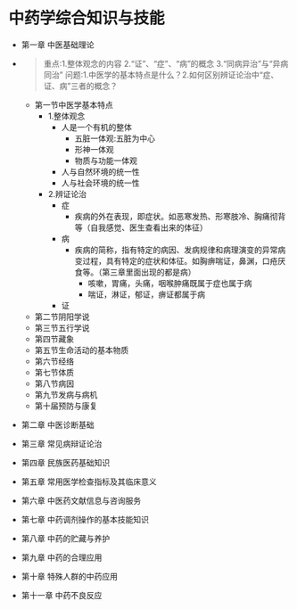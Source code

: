 # 中药学综合知识与技能
- 第一章 中医基础理论
- > 重点:1.整体观念的内容
2.“证”​、“症”、“病”的概念
3.“同病异治”​与“异病同治”
问题:1.中医学的基本特点是什么？​
2.如何区别辨证论治中“症、证、病”​三者的概念？

    - 第一节中医学基本特点
        - 1.整体观念
            - 人是一个有机的整体
                - 五脏一体观:五脏为中心
                - 形神一体观
                - 物质与功能一体观
            - 人与自然环境的统一性
            - 人与社会环境的统一性
        - 2.辨证论治
            - 症
                - 疾病的外在表现，即症状。如恶寒发热、形寒肢冷、胸痛彻背等（自我感觉、医生查看出来的体征）
            - 病
                - 疾病的简称，指有特定的病因、发病规律和病理演变的异常病变过程，具有特定的症状和体征。如胸痹喘证，鼻渊，口疮厌食等。（第三章里面出现的都是病）
                    - 咳嗽，胃痛，头痛，咽喉肿痛既属于症也属于病
                    - 喘证，淋证，郁证，痹证都属于病
            - 证
    - 第二节阴阳学说
    - 第三节五行学说
    - 第四节藏象
    - 第五节生命活动的基本物质
    - 第六节经络
    - 第七节体质
    - 第八节病因
    - 第九节发病与病机
    - 第十届预防与康复
- 第二章 中医诊断基础
- 第三章 常见病辩证论治
- 第四章 民族医药基础知识
- 第五章 常用医学检查指标及其临床意义
- 第六章 中医药文献信息与咨询服务
- 第七章 中药调剂操作的基本技能知识
- 第八章 中药的贮藏与养护
- 第九章 中药的合理应用
- 第十章 特殊人群的中药应用
- 第十一章 中药不良反应